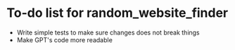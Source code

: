 # To-do list for random_website_finder

- Write simple tests to make sure changes does not break things
- Make GPT's code more readable
